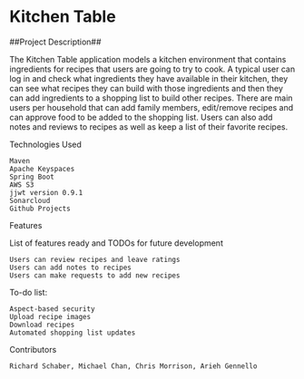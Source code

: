 # Kitchen Table #

##Project Description##

The Kitchen Table application models a kitchen environment that contains ingredients for recipes that users are going to try to cook. A typical user can log in and check what ingredients they have available in their kitchen, they can see what recipes they can build with those ingredients and then they can add ingredients to a shopping list to build other recipes. There are main users per household that can add family members, edit/remove recipes and can approve food to be added to the shopping list. Users can also add notes and reviews to recipes as well as keep a list of their favorite recipes.

Technologies Used

    Maven
    Apache Keyspaces
    Spring Boot
    AWS S3
    jjwt version 0.9.1
    Sonarcloud
    Github Projects

Features

List of features ready and TODOs for future development

    Users can review recipes and leave ratings
    Users can add notes to recipes
    Users can make requests to add new recipes

To-do list:

    Aspect-based security
    Upload recipe images
    Download recipes
    Automated shopping list updates

Contributors

    Richard Schaber, Michael Chan, Chris Morrison, Arieh Gennello
